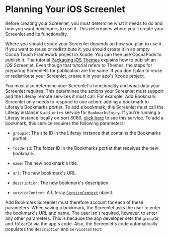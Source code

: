# Planning Your iOS Screenlet [](id=planning-your-ios-screenlet)

Before creating your Screenlet, you must determine what it needs to do and how 
you want developers to use it. This determines where you'll create your 
Screenlet and its functionality. 

Where you should create your Screenlet depends on how you plan to use it. If you
want to reuse or redistribute it, you should create it in an empty Cocoa Touch
Framework project in Xcode. You can then use CocoaPods to publish it. The 
tutorial 
[Packaging iOS Themes](/develop/tutorials/-/knowledge_base/7-1/packaging-ios-themes)
explains how to publish an iOS Screenlet. Even though that tutorial refers to
Themes, the steps for preparing Screenlets for publication are the same. If you
don't plan to reuse or redistribute your Screenlet, create it in your app's
Xcode project. 

You must also determine your Screenlet's functionality and what data your 
Screenlet requires. This determines the actions your Screenlet must support and 
the Liferay remote services it must call. For example, Add Bookmark Screenlet 
only needs to respond to one action: adding a bookmark to Liferay's Bookmarks 
portlet. To add a bookmark, this Screenlet must call the Liferay instance's 
`add-entry` service for `BookmarksEntry`. If you're running a Liferay instance 
locally on port 8080, 
[click here](http://localhost:8080/api/jsonws?contextName=bookmarks&signature=%2Fbookmarks.bookmarksentry%2Fadd-entry-6-groupId-folderId-name-url-description-serviceContext) 
to see this service. To add a bookmark, this service requires the following 
parameters: 

-   `groupId`: The site ID in the Liferay instance that contains the 
    Bookmarks portlet. 

-   `folderId`: The folder ID in the Bookmarks portlet that receives the new 
    bookmark. 

-   `name`: The new bookmark's title. 

-   `url`: The new bookmark's URL. 

-   `description`: The new bookmark's description. 

-   `serviceContext`: A Liferay 
    [`ServiceContext`](/develop/tutorials/-/knowledge_base/7-1/understanding-servicecontext) 
    object. 

Add Bookmark Screenlet must therefore account for each of these parameters. When 
saving a bookmark, the Screenlet asks the user to enter the bookmark's URL and 
name. The user isn't required, however, to enter any other parameters. This is 
because the app developer sets the `groupId` and `folderId` via the app's code. 
Also, the Screenlet's code automatically populates the `description` and 
`serviceContext`. 
